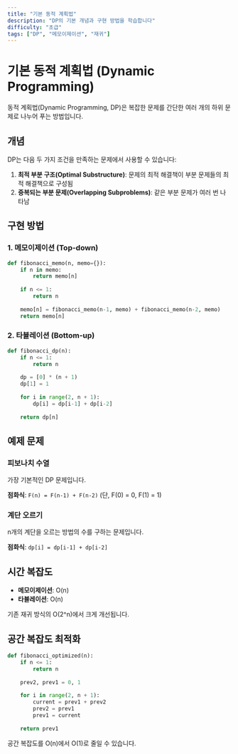 ```yaml
---
title: "기본 동적 계획법"
description: "DP의 기본 개념과 구현 방법을 학습합니다"
difficulty: "초급"
tags: ["DP", "메모이제이션", "재귀"]
---
```


# 기본 동적 계획법 (Dynamic Programming)

동적 계획법(Dynamic Programming, DP)은 복잡한 문제를 간단한 여러 개의 하위 문제로 나누어 푸는 방법입니다.

## 개념

DP는 다음 두 가지 조건을 만족하는 문제에서 사용할 수 있습니다:

1. **최적 부분 구조(Optimal Substructure)**: 문제의 최적 해결책이 부분 문제들의 최적 해결책으로 구성됨
2. **중복되는 부분 문제(Overlapping Subproblems)**: 같은 부분 문제가 여러 번 나타남

## 구현 방법

### 1. 메모이제이션 (Top-down)

```python
def fibonacci_memo(n, memo={}):
    if n in memo:
        return memo[n]
    
    if n <= 1:
        return n
    
    memo[n] = fibonacci_memo(n-1, memo) + fibonacci_memo(n-2, memo)
    return memo[n]
```

### 2. 타뷸레이션 (Bottom-up)

```python
def fibonacci_dp(n):
    if n <= 1:
        return n
    
    dp = [0] * (n + 1)
    dp[1] = 1
    
    for i in range(2, n + 1):
        dp[i] = dp[i-1] + dp[i-2]
    
    return dp[n]
```

## 예제 문제

### 피보나치 수열

가장 기본적인 DP 문제입니다.

**점화식**: `F(n) = F(n-1) + F(n-2)` (단, F(0) = 0, F(1) = 1)

### 계단 오르기

n개의 계단을 오르는 방법의 수를 구하는 문제입니다.

**점화식**: `dp[i] = dp[i-1] + dp[i-2]`

## 시간 복잡도

- **메모이제이션**: O(n)
- **타뷸레이션**: O(n)

기존 재귀 방식의 O(2^n)에서 크게 개선됩니다.

## 공간 복잡도 최적화

```python
def fibonacci_optimized(n):
    if n <= 1:
        return n
    
    prev2, prev1 = 0, 1
    
    for i in range(2, n + 1):
        current = prev1 + prev2
        prev2 = prev1
        prev1 = current
    
    return prev1
```

공간 복잡도를 O(n)에서 O(1)로 줄일 수 있습니다.
